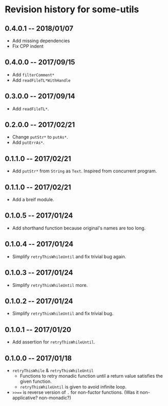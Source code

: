 # Revision history for some-utils


## 0.4.0.1 -- 2018/01/07

* Add missing dependencies
* Fix CPP indent

## 0.4.0.0 -- 2017/09/15

* Add `filterComment*`
* Add `readFileTL*WithHandle`

## 0.3.0.0  -- 2017/09/14

* Add `readFileTL*`.

## 0.2.0.0  -- 2017/02/21

* Change `putStr*` to `putAs*`.
* Add `putErrAs*`.

## 0.1.1.0  -- 2017/02/21

* Add `putStr*` from `String` as `Text`. Inspired from concurrent program.

## 0.1.1.0  -- 2017/02/21

* Add a breif module.

## 0.1.0.5  -- 2017/01/24

* Add shorthand function because original's names are too long.

## 0.1.0.4  -- 2017/01/24

* Simplify `retryThisWhileUntil` and fix trivial bug again.

## 0.1.0.3  -- 2017/01/24

* Simplify `retryThisWhileUntil` more.

## 0.1.0.2  -- 2017/01/24

* Simplify `retryThisWhileUntil` and fix trivial bug.

## 0.1.0.1  -- 2017/01/20

* Add assertion for `retryThisWhileUntil`.

## 0.1.0.0  -- 2017/01/18

* `retryThisWhile` & `retryThisWhileUntil`
  * Functions to retry monadic function until a return value satisfies the given function.
  * `retryThisWhileUntil` is given to avoid infinite loop.
* `>>==` is reverse version of `.` for non-fuctor functions. (Was it non-applicative? non-monadic?)
